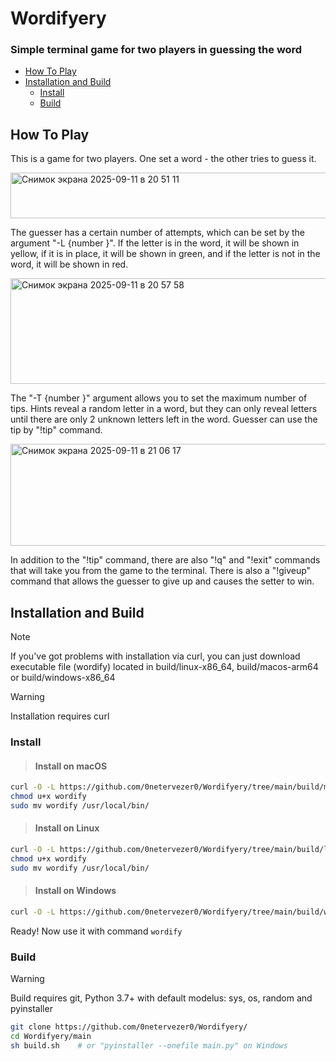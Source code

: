 # Wordifyery
### Simple terminal game for two players in guessing the word
* [How To Play](#How-To-Play)
* [Installation and Build](#Installation-and-Build)
  * [Install](#Install)
  * [Build](#Build)

## How To Play

This is a game for two players. One set a word - the other tries to guess it.

<img width="686" height="73" alt="Снимок экрана 2025-09-11 в 20 51 11" src="https://github.com/user-attachments/assets/991275f1-b1df-463e-9842-eae90cd3d930" />


The guesser has a certain number of attempts, which can be set by the argument "-L {number }". If the letter is in the word, it will be shown in yellow, if it is in place, it will be shown in green, and if the letter is not in the word, it will be shown in red.

<img width="684" height="169" alt="Снимок экрана 2025-09-11 в 20 57 58" src="https://github.com/user-attachments/assets/8f91e166-5864-4121-9cf3-ae185563f1c5" />


The "-T {number }" argument allows you to set the maximum number of tips. Hints reveal a random letter in a word, but they can only reveal letters until there are only 2 unknown letters left in the word. Guesser can use the tip by "!tip" command.

<img width="684" height="163" alt="Снимок экрана 2025-09-11 в 21 06 17" src="https://github.com/user-attachments/assets/f10e1758-31d2-406b-8070-2ebdc7e2d6ac" />


In addition to the "!tip" command, there are also "!q" and "!exit" commands that will take you from the game to the terminal. There is also a "!giveup" command that allows the guesser to give up and causes the setter to win.

## Installation and Build
> [!NOTE]
> If you've got problems with installation via curl, you can just download executable file (wordify) located in build/linux-x86_64, build/macos-arm64 or build/windows-x86_64

> [!WARNING]
> Installation requires curl

### Install
> #### Install on macOS
```bash
curl -O -L https://github.com/0netervezer0/Wordifyery/tree/main/build/macos-arm64/wordify
chmod u+x wordify
sudo mv wordify /usr/local/bin/
```
> #### Install on Linux

```bash
curl -O -L https://github.com/0netervezer0/Wordifyery/tree/main/build/linux-x86_64/wordify
chmod u+x wordify
sudo mv wordify /usr/local/bin/
```

> #### Install on Windows

```bash
curl -O -L https://github.com/0netervezer0/Wordifyery/tree/main/build/windows-x86_64/wordify
```
Ready! Now use it with command ```wordify```

### Build
> [!WARNING]
> Build requires git, Python 3.7+ with default modelus: sys, os, random and pyinstaller

```bash
git clone https://github.com/0netervezer0/Wordifyery/
cd Wordifyery/main
sh build.sh    # or "pyinstaller --onefile main.py" on Windows
```
